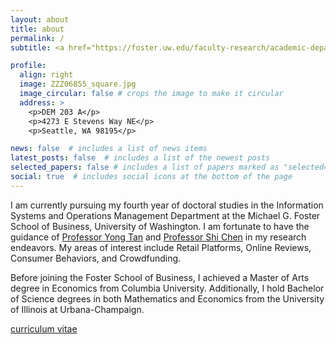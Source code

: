 ```yaml
---
layout: about
title: about
permalink: /
subtitle: <a href="https://foster.uw.edu/faculty-research/academic-departments/information-systems-and-operations-management/">Michael G. Foster School of Business</a>

profile:
  align: right
  image: ZZZ06855_square.jpg
  image_circular: false # crops the image to make it circular
  address: >
    <p>DEM 203 A</p>
    <p>4273 E Stevens Way NE</p>
    <p>Seattle, WA 98195</p>

news: false  # includes a list of news items
latest_posts: false  # includes a list of the newest posts
selected_papers: false # includes a list of papers marked as "selected={true}"
social: true  # includes social icons at the bottom of the page
---
```




I am currently pursuing my fourth year of doctoral studies in the Information Systems and Operations Management Department at the Michael G. Foster School of Business, University of Washington. I am fortunate to have the guidance of [Professor Yong Tan](https://foster.uw.edu/faculty-research/directory/yong-tan/) and [Professor Shi Chen](https://foster.uw.edu/faculty-research/directory/shi-chen/) in my research endeavors. My areas of interest include Retail Platforms, Online Reviews, Consumer Behaviors, and Crowdfunding.

Before joining the Foster School of Business, I achieved a Master of Arts degree in Economics from Columbia University. Additionally, I hold Bachelor of Science degrees in both Mathematics and Economics from the University of Illinois at Urbana-Champaign.


[curriculum vitae](https://https://mingruirayzhang.github.io//assets/pdf/Mingrui_Zhang_CV.pdf)
